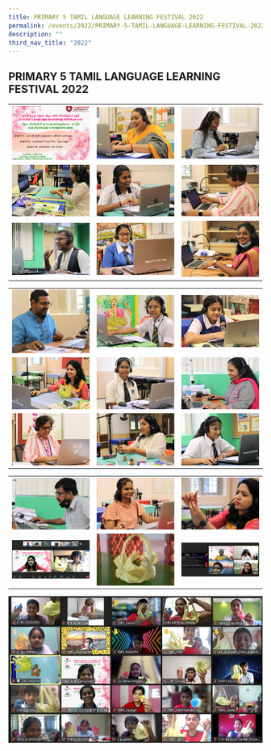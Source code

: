 ```yaml
---
title: PRIMARY 5 TAMIL LANGUAGE LEARNING FESTIVAL 2022
permalink: /events/2022/PRIMARY-5-TAMIL-LANGUAGE-LEARNING-FESTIVAL-2022/
description: ""
third_nav_title: "2022"
---
```

## PRIMARY 5 TAMIL LANGUAGE LEARNING FESTIVAL 2022

|   |   |   |
|---|---|---|
| ![](/images/P5ETamil.jpeg)  | ![](/images/P5Tamil2.jpeg)  | ![](/images/P5Tamil3.jpeg)  |
| ![](/images/P5Tamil4.jpeg)  |  ![](/images/P5Tamil5.jpeg) | ![](/images/P5Tamil6.jpeg)  |
|  ![](/images/P5Tamil7.jpeg) |  ![](/images/P5Tamil8.jpeg) |  ![](/images/P5Tamil9.jpeg) |


|   |   |   |
|---|---|---|
|  ![](/images/P5Tamil10.jpeg) | ![](/images/P5Tamil11.jpeg)  |  ![](/images/P5Tamil12.jpeg) |
| ![](/images/P5TAMIL13.jpeg)  | ![](/images/P5Tamil14.jpeg)  |  ![](/images/P5Tamil15.jpeg) |
|  ![](/images/P5Tamil16.jpeg) | ![](/images/P5Tamil17.jpeg)   |  ![](/images/P5Tamil18.jpeg) |


|   |   |   |
|---|---|---|
| ![](/images/P5Tamil19.jpeg)  | ![](/images/P5Tamil20.jpeg)  |  ![](/images/P5Tamil21.jpeg)   |
|  ![](/images/P5Tamil22.png) | ![](/images/P5Tamil23.jpeg)  | ![](/images/P5TAMIL24.png)  |

![](/images/P5Tamil25.png)




